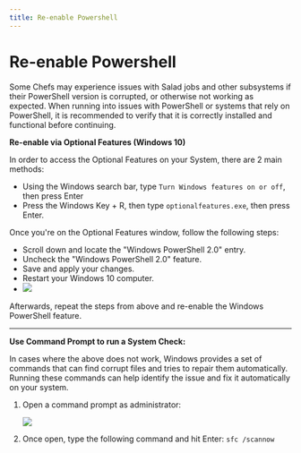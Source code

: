 ```yaml
---
title: Re-enable Powershell
---
```


# Re-enable Powershell

Some Chefs may experience issues with Salad jobs and other subsystems if their PowerShell version is corrupted, or
otherwise not working as expected. When running into issues with PowerShell or systems that rely on PowerShell, it is
recommended to verify that it is correctly installed and functional before continuing.

**Re-enable via Optional Features (Windows 10)**

In order to access the Optional Features on your System, there are 2 main methods:

- Using the Windows search bar, type `Turn Windows features on or off`, then press Enter
- Press the Windows Key + R, then type `optionalfeatures.exe`, then press Enter.

Once you're on the Optional Features window, follow the following steps:

- Scroll down and locate the "Windows PowerShell 2.0" entry.
- Uncheck the "Windows PowerShell 2.0" feature.
- Save and apply your changes.
- Restart your Windows 10 computer.
- ![](https://s3.amazonaws.com/helpscout.net/docs/assets/615b47bfca9e0011a4434693/images/671c2a9291230b767524b84e/file-tXUl82MQam.png)

Afterwards, repeat the steps from above and re-enable the Windows PowerShell feature.

---

**Use Command Prompt to run a System Check:**

In cases where the above does not work, Windows provides a set of commands that can find corrupt files and tries to
repair them automatically. Running these commands can help identify the issue and fix it automatically on your system.

1. Open a command prompt as administrator:

   ![](https://s3.amazonaws.com/helpscout.net/docs/assets/615b47bfca9e0011a4434693/images/671c29eb4d8d375180ed1306/file-ByIDFWOOXb.png)

2. Once open, type the following command and hit Enter: `sfc /scannow`
